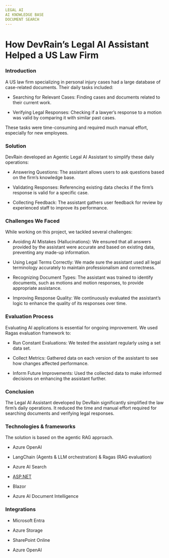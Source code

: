 ```yaml
---
LEGAL AI  
AI KNOWLEDGE BASE 
DOCUMENT SEARCH  
---
```

# How DevRain’s Legal AI Assistant Helped a US Law Firm  
### Introduction

A US law firm specializing in personal injury cases had a large database of case-related documents. Their daily tasks included:

* Searching for Relevant Cases: Finding cases and documents related to their current work.


* Verifying Legal Responses: Checking if a lawyer’s response to a motion was valid by comparing it with similar past cases.



  


These tasks were time-consuming and required much manual effort, especially for new employees.

  


### Solution

DevRain developed an Agentic Legal AI Assistant to simplify these daily operations:

* Answering Questions: The assistant allows users to ask questions based on the firm’s knowledge base.


* Validating Responses: Referencing existing data checks if the firm’s response is valid for a specific case.


* Collecting Feedback: The assistant gathers user feedback for review by experienced staff to improve its performance.



  


### Challenges We Faced

While working on this project, we tackled several challenges:

* Avoiding AI Mistakes (Hallucinations): We ensured that all answers provided by the assistant were accurate and based on existing data, preventing any made-up information.


* Using Legal Terms Correctly: We made sure the assistant used all legal terminology accurately to maintain professionalism and correctness.


* Recognizing Document Types: The assistant was trained to identify documents, such as motions and motion responses, to provide appropriate assistance.


* Improving Response Quality: We continuously evaluated the assistant’s logic to enhance the quality of its responses over time.



  


### Evaluation Process

Evaluating AI applications is essential for ongoing improvement. We used Ragas evaluation framework to:

* Run Constant Evaluations: We tested the assistant regularly using a set data set.


* Collect Metrics: Gathered data on each version of the assistant to see how changes affected performance.


* Inform Future Improvements: Used the collected data to make informed decisions on enhancing the assistant further.



  


### Conclusion

The Legal AI Assistant developed by DevRain significantly simplified the law firm’s daily operations. It reduced the time and manual effort required for searching documents and verifying legal responses.

  


### Technologies & frameworks

The solution is based on the agentic RAG approach.

  


* Azure OpenAI


* LangChain (Agents & LLM orchestration) & Ragas (RAG evaluation)


* Azure AI Search


* [ASP.NET](http://asp.net/)


* Blazor


* Azure AI Document Intelligence



  


### Integrations

* Microsoft Entra


* Azure Storage


* SharePoint Online


* Azure OpenAI